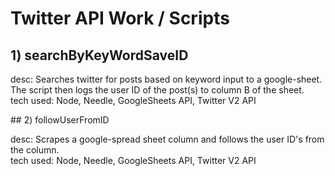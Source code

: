 # Twitter API Work / Scripts
## 1) searchByKeyWordSaveID
<p>
desc: Searches twitter for posts based on keyword input to a google-sheet. The script then logs the user ID of the post(s) to column B of the sheet.
<br>
tech used: Node, Needle, GoogleSheets API, Twitter V2 API
</p>
## 2) followUserFromID
<p>
desc: Scrapes a google-spread sheet column and follows the user ID's from the column.
<br>
tech used: Node, Needle, GoogleSheets API, Twitter V2 API
</p>